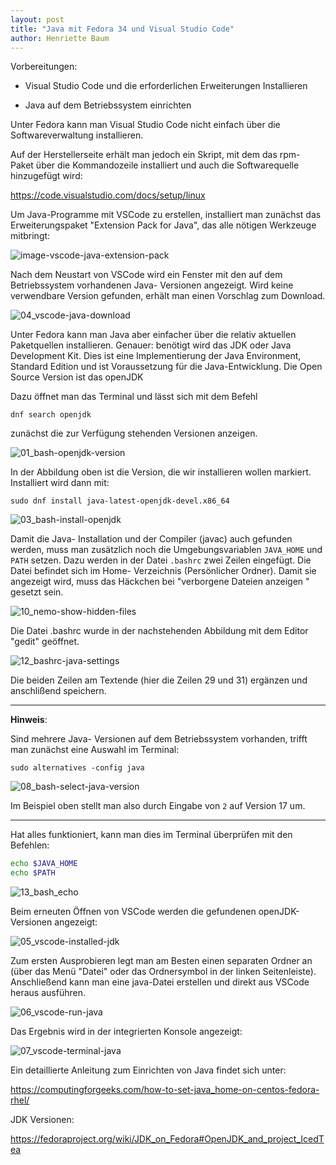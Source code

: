 ```yaml
---
layout: post
title: "Java mit Fedora 34 und Visual Studio Code"
author: Henriette Baum
---
```



Vorbereitungen:

- Visual Studio Code und die erforderlichen Erweiterungen Installieren

- Java auf dem Betriebssystem einrichten

Unter Fedora kann man Visual Studio Code nicht einfach über die Softwareverwaltung installieren. 

Auf der Herstellerseite erhält man jedoch ein Skript, mit dem das rpm- Paket über die Kommandozeile installiert und auch die Softwarequelle hinzugefügt wird: 

https://code.visualstudio.com/docs/setup/linux

Um Java-Programme mit VSCode  zu erstellen, installiert man zunächst das Erweiterungspaket "Extension Pack for Java", das alle nötigen Werkzeuge mitbringt:

![image-vscode-java-extension-pack](/assets/images/fedora-34-java/14_vscode-java-extension-pack.png)

Nach dem Neustart von VSCode wird ein Fenster mit den auf dem Betriebssystem vorhandenen Java- Versionen angezeigt. Wird keine verwendbare Version gefunden, erhält man einen Vorschlag zum Download.

![04_vscode-java-download](/assets/images/fedora-34-java/04_vscode-java-download.png)

Unter Fedora kann man Java aber einfacher über die relativ aktuellen Paketquellen installieren. Genauer: benötigt wird das JDK oder Java Development Kit. Dies ist eine Implementierung der Java Environment, Standard Edition und ist Voraussetzung für die Java-Entwicklung. Die Open Source Version ist das openJDK 

Dazu öffnet man das Terminal und lässt sich mit dem Befehl

`dnf search openjdk` 

zunächst die zur Verfügung stehenden Versionen anzeigen.

![01_bash-openjdk-version](/assets/images/fedora-34-java/01_bash-openjdk-version.png)

In der Abbildung oben ist die Version, die wir installieren wollen markiert. Installiert wird dann mit:

`sudo dnf install java-latest-openjdk-devel.x86_64 `  

![03_bash-install-openjdk](/assets/images/fedora-34-java/03_bash-install-openjdk.png)



Damit die Java- Installation und der Compiler (javac) auch gefunden werden, muss man zusätzlich noch die Umgebungsvariablen  `JAVA_HOME` und `PATH` setzen.  Dazu werden in der Datei `.bashrc` zwei Zeilen eingefügt. Die Datei befindet sich im Home- Verzeichnis (Persönlicher Ordner).  Damit sie angezeigt wird, muss das Häckchen bei "verborgene Dateien anzeigen " gesetzt sein. 

  ![10_nemo-show-hidden-files](/assets/images/fedora-34-java/10_nemo-show-hidden-files.png)

Die Datei .bashrc wurde in der nachstehenden Abbildung mit dem Editor "gedit" geöffnet. 

![12_bashrc-java-settings](/assets/images/fedora-34-java/12_bashrc-java-settings.png)

Die beiden Zeilen am Textende (hier die Zeilen 29 und 31) ergänzen und anschlißend speichern.

___

**Hinweis**: 

Sind mehrere Java- Versionen auf dem Betriebssystem vorhanden, trifft man zunächst eine Auswahl im Terminal:

`sudo alternatives -config java` 

![08_bash-select-java-version](/assets/images/fedora-34-java/08_bash-select-java-version.png)

Im Beispiel oben stellt man also durch Eingabe von `2` auf Version 17 um.

___

Hat alles funktioniert, kann man dies im Terminal überprüfen mit den Befehlen: 

```bash
echo $JAVA_HOME
echo $PATH
```

![13_bash_echo](/assets/images/fedora-34-java/13_bash_echo.png)



Beim erneuten Öffnen von VSCode werden die  gefundenen openJDK- Versionen angezeigt:

![05_vscode-installed-jdk](/assets/images/fedora-34-java/05_vscode-installed-jdk.png)

Zum ersten Ausprobieren legt man am Besten einen separaten Ordner an (über das Menü "Datei" oder das Ordnersymbol in der linken Seitenleiste). Anschließend kann man eine java-Datei erstellen und direkt aus VSCode heraus ausführen.

![06_vscode-run-java](/assets/images/fedora-34-java/06_vscode-run-java.png)

Das Ergebnis wird in der integrierten Konsole angezeigt:

![07_vscode-terminal-java](/assets/images/fedora-34-java/07_vscode-terminal-java.png)



Ein detaillierte Anleitung zum Einrichten von Java findet sich unter:

https://computingforgeeks.com/how-to-set-java_home-on-centos-fedora-rhel/

JDK Versionen:

https://fedoraproject.org/wiki/JDK_on_Fedora#OpenJDK_and_project_IcedTea







